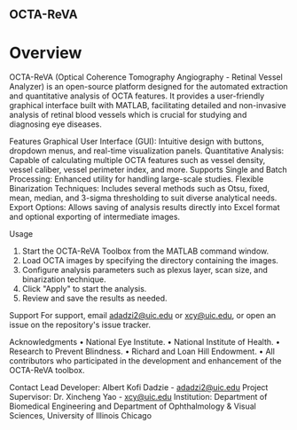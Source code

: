 ## OCTA-ReVA
# Overview
OCTA-ReVA (Optical Coherence Tomography Angiography - Retinal Vessel Analyzer) is an open-source platform designed for the automated extraction and quantitative analysis of OCTA features. It provides a user-friendly graphical interface built with MATLAB, facilitating detailed and non-invasive analysis of retinal blood vessels which is crucial for studying and diagnosing eye diseases.

Features
Graphical User Interface (GUI): Intuitive design with buttons, dropdown menus, and real-time visualization panels.
Quantitative Analysis: Capable of calculating multiple OCTA features such as vessel density, vessel caliber, vessel perimeter index, and more.
Supports Single and Batch Processing: Enhanced utility for handling large-scale studies.
Flexible Binarization Techniques: Includes several methods such as Otsu, fixed, mean, median, and 3-sigma thresholding to suit diverse analytical needs.
Export Options: Allows saving of analysis results directly into Excel format and optional exporting of intermediate images.

Usage
1. Start the OCTA-ReVA Toolbox from the MATLAB command window.
2. Load OCTA images by specifying the directory containing the images.
3. Configure analysis parameters such as plexus layer, scan size, and binarization technique.
4. Click "Apply" to start the analysis.
5. Review and save the results as needed.

Support
For support, email adadzi2@uic.edu or xcy@uic.edu, or open an issue on the repository's issue tracker.

Acknowledgments
• National Eye Institute.
• National Institute of Health.
• Research to Prevent Blindness.
• Richard and Loan Hill Endowment.
• All contributors who participated in the development and enhancement of the OCTA-ReVA toolbox.

Contact
Lead Developer: Albert Kofi Dadzie - adadzi2@uic.edu
Project Supervisor: Dr. Xincheng Yao - xcy@uic.edu
Institution: Department of Biomedical Engineering and Department of Ophthalmology & Visual Sciences, University of Illinois Chicago
